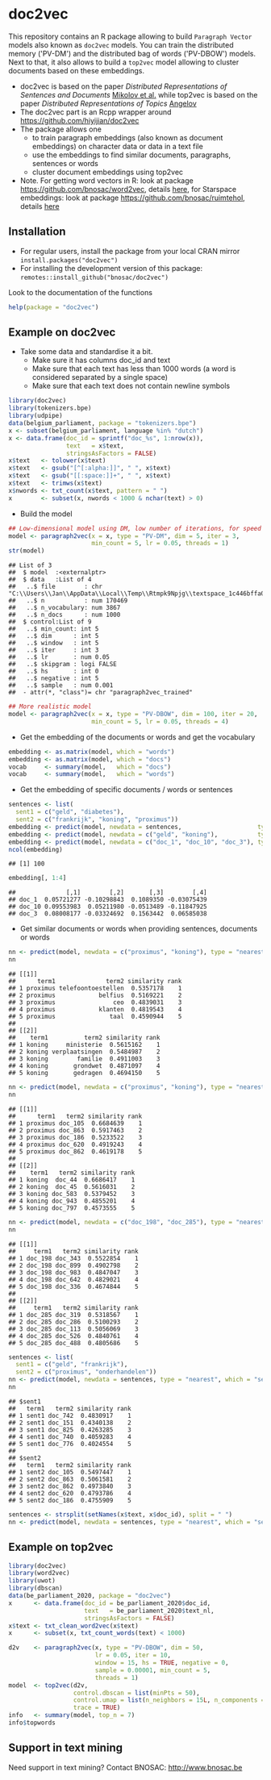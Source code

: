 # doc2vec 

This repository contains an R package allowing to build `Paragraph Vector` models also known as `doc2vec` models. You can train the distributed memory ('PV-DM') and the distributed bag of words ('PV-DBOW') models. 
Next to that, it also allows to build a `top2vec` model allowing to cluster documents based on these embeddings.

- doc2vec is based on the paper *Distributed Representations of Sentences and Documents* [Mikolov et al.](https://arxiv.org/pdf/1405.4053.pdf) while top2vec is based on the paper *Distributed Representations of Topics* [Angelov](https://arxiv.org/abs/2008.09470)
- The doc2vec part is an Rcpp wrapper around https://github.com/hiyijian/doc2vec
- The package allows one 
    - to train paragraph embeddings (also known as document embeddings) on character data or data in a text file
    - use the embeddings to find similar documents, paragraphs, sentences or words
    - cluster document embeddings using top2vec
- Note. For getting word vectors in R: look at package https://github.com/bnosac/word2vec, details [here](https://www.bnosac.be/index.php/blog/100-word2vec-in-r), for Starspace embeddings: look at package https://github.com/bnosac/ruimtehol, details [here](https://CRAN.R-project.org/package=ruimtehol/vignettes/ground-control-to-ruimtehol.pdf)

## Installation

- For regular users, install the package from your local CRAN mirror `install.packages("doc2vec")`
- For installing the development version of this package: `remotes::install_github("bnosac/doc2vec")`

Look to the documentation of the functions


```r
help(package = "doc2vec")
```


## Example on doc2vec

- Take some data and standardise it a bit. 
    - Make sure it has columns doc_id and text 
    - Make sure that each text has less than 1000 words (a word is considered separated by a single space)
    - Make sure that each text does not contain newline symbols 


```r
library(doc2vec)
library(tokenizers.bpe)
library(udpipe)
data(belgium_parliament, package = "tokenizers.bpe")
x <- subset(belgium_parliament, language %in% "dutch")
x <- data.frame(doc_id = sprintf("doc_%s", 1:nrow(x)), 
                text   = x$text, 
                stringsAsFactors = FALSE)
x$text   <- tolower(x$text)
x$text   <- gsub("[^[:alpha:]]", " ", x$text)
x$text   <- gsub("[[:space:]]+", " ", x$text)
x$text   <- trimws(x$text)
x$nwords <- txt_count(x$text, pattern = " ")
x        <- subset(x, nwords < 1000 & nchar(text) > 0)
```

-  Build the model 


```r
## Low-dimensional model using DM, low number of iterations, for speed and display purposes
model <- paragraph2vec(x = x, type = "PV-DM", dim = 5, iter = 3,  
                       min_count = 5, lr = 0.05, threads = 1)
str(model)
```

```
## List of 3
##  $ model  :<externalptr> 
##  $ data   :List of 4
##   ..$ file        : chr "C:\\Users\\Jan\\AppData\\Local\\Temp\\Rtmpk9Npjg\\textspace_1c446bffa0e.txt"
##   ..$ n           : num 170469
##   ..$ n_vocabulary: num 3867
##   ..$ n_docs      : num 1000
##  $ control:List of 9
##   ..$ min_count: int 5
##   ..$ dim      : int 5
##   ..$ window   : int 5
##   ..$ iter     : int 3
##   ..$ lr       : num 0.05
##   ..$ skipgram : logi FALSE
##   ..$ hs       : int 0
##   ..$ negative : int 5
##   ..$ sample   : num 0.001
##  - attr(*, "class")= chr "paragraph2vec_trained"
```


```r
## More realistic model
model <- paragraph2vec(x = x, type = "PV-DBOW", dim = 100, iter = 20, 
                       min_count = 5, lr = 0.05, threads = 4)
```

-  Get the embedding of the documents or words and get the vocabulary


```r
embedding <- as.matrix(model, which = "words")
embedding <- as.matrix(model, which = "docs")
vocab     <- summary(model,   which = "docs")
vocab     <- summary(model,   which = "words")
```

-  Get the embedding of specific documents / words or sentences


```r
sentences <- list(
  sent1 = c("geld", "diabetes"),
  sent2 = c("frankrijk", "koning", "proximus"))
embedding <- predict(model, newdata = sentences,                     type = "embedding")
embedding <- predict(model, newdata = c("geld", "koning"),           type = "embedding", which = "words")
embedding <- predict(model, newdata = c("doc_1", "doc_10", "doc_3"), type = "embedding", which = "docs")
ncol(embedding)
```

```
## [1] 100
```

```r
embedding[, 1:4]
```

```
##              [,1]        [,2]       [,3]        [,4]
## doc_1  0.05721277 -0.10298843  0.1089350 -0.03075439
## doc_10 0.09553983  0.05211980 -0.0513489 -0.11847925
## doc_3  0.08008177 -0.03324692  0.1563442  0.06585038
```

-  Get similar documents or words when providing sentences, documents or words


```r
nn <- predict(model, newdata = c("proximus", "koning"), type = "nearest", which = "word2word", top_n = 5)
nn
```

```
## [[1]]
##      term1              term2 similarity rank
## 1 proximus telefoontoestellen  0.5357178    1
## 2 proximus            belfius  0.5169221    2
## 3 proximus                ceo  0.4839031    3
## 4 proximus            klanten  0.4819543    4
## 5 proximus               taal  0.4590944    5
## 
## [[2]]
##    term1          term2 similarity rank
## 1 koning     ministerie  0.5615162    1
## 2 koning verplaatsingen  0.5484987    2
## 3 koning        familie  0.4911003    3
## 4 koning       grondwet  0.4871097    4
## 5 koning       gedragen  0.4694150    5
```

```r
nn <- predict(model, newdata = c("proximus", "koning"), type = "nearest", which = "word2doc",  top_n = 5)
nn
```

```
## [[1]]
##      term1   term2 similarity rank
## 1 proximus doc_105  0.6684639    1
## 2 proximus doc_863  0.5917463    2
## 3 proximus doc_186  0.5233522    3
## 4 proximus doc_620  0.4919243    4
## 5 proximus doc_862  0.4619178    5
## 
## [[2]]
##    term1   term2 similarity rank
## 1 koning  doc_44  0.6686417    1
## 2 koning  doc_45  0.5616031    2
## 3 koning doc_583  0.5379452    3
## 4 koning doc_943  0.4855201    4
## 5 koning doc_797  0.4573555    5
```

```r
nn <- predict(model, newdata = c("doc_198", "doc_285"), type = "nearest", which = "doc2doc",   top_n = 5)
nn
```

```
## [[1]]
##     term1   term2 similarity rank
## 1 doc_198 doc_343  0.5522854    1
## 2 doc_198 doc_899  0.4902798    2
## 3 doc_198 doc_983  0.4847047    3
## 4 doc_198 doc_642  0.4829021    4
## 5 doc_198 doc_336  0.4674844    5
## 
## [[2]]
##     term1   term2 similarity rank
## 1 doc_285 doc_319  0.5318567    1
## 2 doc_285 doc_286  0.5100293    2
## 3 doc_285 doc_113  0.5056069    3
## 4 doc_285 doc_526  0.4840761    4
## 5 doc_285 doc_488  0.4805686    5
```

```r
sentences <- list(
  sent1 = c("geld", "frankrijk"),
  sent2 = c("proximus", "onderhandelen"))
nn <- predict(model, newdata = sentences, type = "nearest", which = "sent2doc", top_n = 5)
nn
```

```
## $sent1
##   term1   term2 similarity rank
## 1 sent1 doc_742  0.4830917    1
## 2 sent1 doc_151  0.4340138    2
## 3 sent1 doc_825  0.4263285    3
## 4 sent1 doc_740  0.4059283    4
## 5 sent1 doc_776  0.4024554    5
## 
## $sent2
##   term1   term2 similarity rank
## 1 sent2 doc_105  0.5497447    1
## 2 sent2 doc_863  0.5061581    2
## 3 sent2 doc_862  0.4973840    3
## 4 sent2 doc_620  0.4793786    4
## 5 sent2 doc_186  0.4755909    5
```

```r
sentences <- strsplit(setNames(x$text, x$doc_id), split = " ")
nn <- predict(model, newdata = sentences, type = "nearest", which = "sent2doc", top_n = 5)
```

## Example on top2vec


```r
library(doc2vec)
library(word2vec)
library(uwot)
library(dbscan)
data(be_parliament_2020, package = "doc2vec")
x      <- data.frame(doc_id = be_parliament_2020$doc_id,
                     text   = be_parliament_2020$text_nl,
                     stringsAsFactors = FALSE)
x$text <- txt_clean_word2vec(x$text)
x      <- subset(x, txt_count_words(text) < 1000)

d2v    <- paragraph2vec(x, type = "PV-DBOW", dim = 50, 
                        lr = 0.05, iter = 10,
                        window = 15, hs = TRUE, negative = 0,
                        sample = 0.00001, min_count = 5, 
                        threads = 1)
model  <- top2vec(d2v, 
                  control.dbscan = list(minPts = 50), 
                  control.umap = list(n_neighbors = 15L, n_components = 3), umap = tumap, 
                  trace = TRUE)
info   <- summary(model, top_n = 7)
info$topwords
```



## Support in text mining

Need support in text mining?
Contact BNOSAC: http://www.bnosac.be

